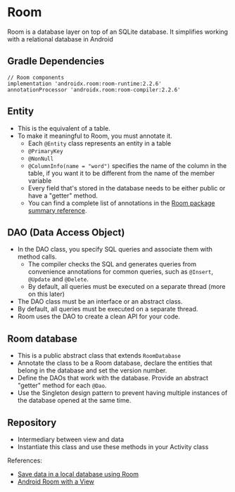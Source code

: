 # Room

Room is a database layer on top of an SQLite database.  It simplifies working with a
relational database in Android

## Gradle Dependencies

```
// Room components
implementation 'androidx.room:room-runtime:2.2.6'
annotationProcessor 'androidx.room:room-compiler:2.2.6'

```

## Entity
* This is the equivalent of a table.  
* To make it meaningful to Room, you must annotate it.
	* Each `@Entity` class represents an entity in a table
	* `@PrimaryKey`
	* `@NonNull`
	* `@ColumnInfo(name = "word")` specifies the name of the column in the table, if you want it to be different from the name of the member variable
	* Every field that's stored in the database needs to be either public or have a "getter" method.
	* You can find a complete list of annotations in the [Room package summary reference](https://developer.android.com/reference/androidx/room/package-summary.html).


## DAO (Data Access Object)
* In the DAO class, you specify SQL queries and associate them with method calls.
  * The compiler checks the SQL and generates queries from convenience annotations for common queries, such as `@Insert`, `@Update` and `@Delete`.
  * By default, all queries must be executed on a separate thread (more on this later)
* The DAO class must be an interface or an abstract class.  
* By default, all queries must be executed on a separate thread.
* Room uses the DAO to create a clean API for your code.


##  Room database
* This is a public abstract class that extends `RoomDatabase`
* Annotate the class to be a Room database, declare the entities that belong in the database and set the version number.
* Define the DAOs that work with the database. Provide an abstract "getter" method for each `@Dao`.
* Use the Singleton design pattern to prevent having multiple instances of the database opened at the same time.

## Repository
* Intermediary between view and data
* Instantiate this class and use these methods in your Activity class



References:
* [Save data in a local database using Room  ](https://developer.android.com/training/data-storage/room/index.html)
* [Android Room with a View](https://codelabs.developers.google.com/codelabs/android-room-with-a-view/index.html?index=..%2F..%2Findex#0)

